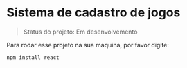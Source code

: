 # Sistema de cadastro de jogos

> Status do projeto: Em desenvolvemento

Para rodar esse projeto na sua maquina, por favor digite:

```
npm install react
```
